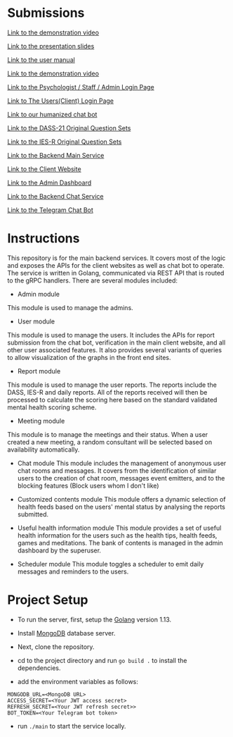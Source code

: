 # Submissions

[Link to the demonstration video](https://www.youtube.com/watch?v=gR71QjbmJvo)

[Link to the presentation slides](https://docs.google.com/presentation/d/1YxOG8uyPY6fy_Q7czGD5bJGpYhFRngDTRjdESdkzCLI/edit?usp=sharing)

[Link to the user manual](https://docs.google.com/document/d/1yM8Fy_c3kIlEPvMYso4nH1ZZVMo2aN-5uhWAhb0Vegk/edit?usp=sharing)

[Link to the demonstration video](https://quaranteams-admin.herokuapp.com/#/login)

[Link to the Psychologist / Staff / Admin Login Page](https://quaranteams-admin.herokuapp.com/#/login)

[Link to The Users(Client) Login Page](https://quaranteams-main.herokuapp.com/login) 

[Link to our humanized chat bot](https://t.me/Quaranteams_bot)

[Link to the DASS-21 Original Question Sets](https://journals.plos.org/plosone/article/file?type=supplementary&id=info:doi/10.1371/journal.pone.0219193.s004#:~:text=The%20Depression%2C%20Anxiety%20and%20Stress,into%20subscales%20with%20similar%20content.)

[Link to the IES-R Original Question Sets](https://www.aerztenetz-grafschaft.de/download/IES-R-englisch-5-stufig.pdf)

[Link to the Backend Main Service](https://github.com/cosmos-ummc/comet)

[Link to the Client Website](https://github.com/cosmos-ummc/mayall)

[Link to the Admin Dashboard](https://github.com/cosmos-ummc/butterfly)

[Link to the Backend Chat Service](https://github.com/cosmos-ummc/needle)

[Link to the Telegram Chat Bot](https://github.com/cosmos-ummc/Willman)

# Instructions

This repository is for the main backend services. It covers most of the logic and exposes the APIs for the client websites as well as chat bot to operate. 
The service is written in Golang, communicated via REST API that is routed to the gRPC handlers.
There are several modules included:

- Admin module

This module is used to manage the admins.

- User module

This module is used to manage the users. It includes the APIs for report submission from the chat bot, verification in the main client website, and all other
user associated features. It also provides several variants of queries to allow visualization of the graphs in the front end sites.

- Report module

This module is used to manage the user reports. The reports include the DASS, IES-R and daily reports. All of the reports received will then be processed
to calculate the scoring here based on the standard validated mental health scoring scheme.

- Meeting module

This module is to manage the meetings and their status. When a user created a new meeting, a random consultant will be selected based on availability automatically.

- Chat module
This module includes the management of anonymous user chat rooms and messages. It covers from the identification of similar users to the creation of chat room, messages event emitters,
and to the blocking features (Block users whom I don't like)

- Customized contents module
This module offers a dynamic selection of health feeds based on the users' mental status by analysing the reports submitted.

- Useful health information module
This module provides a set of useful health information for the users such as the health tips, health feeds, games and meditations. The bank of contents is managed
in the admin dashboard by the superuser.

- Scheduler module
This module toggles a scheduler to emit daily messages and reminders to the users.

# Project Setup

- To run the server, first, setup the [Golang](https://golang.org/) version 1.13.

- Install [MongoDB](https://www.mongodb.com/) database server. 

- Next, clone the repository.

- cd to the project directory and run `go build .` to install the dependencies.

- add the environment variables as follows:

```
MONGODB_URL=<MongoDB URL>
ACCESS_SECRET=<Your JWT access secret>
REFRESH_SECRET=<Your JWT refresh secret>>
BOT_TOKEN=<Your Telegram bot token>
```

- run `./main` to start the service locally.
